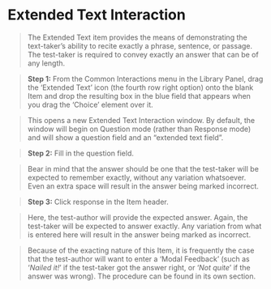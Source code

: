 # Extended Text Interaction

>The Extended Text item provides the means of demonstrating the text-taker’s ability to recite exactly a phrase, sentence, or passage. The test-taker is required to convey exactly an answer that can be of any length. 

>**Step 1:** From the Common Interactions menu in the Library Panel, drag the ‘Extended Text’ icon (the fourth row right option) onto the blank Item and drop the resulting box in the blue field that appears when you drag the ‘Choice’ element over it.

>This opens a new Extended Text Interaction window. By default, the window will begin on Question mode (rather than Response mode) and will show a question field and an “extended text field”. 

>**Step 2:** Fill in the question field. 

>Bear in mind that the answer should be one that the test-taker will be expected to remember exactly, without any variation whatsoever. Even an extra space will result in the answer being marked incorrect.

>**Step 3:** Click response in the Item header.

>Here, the test-author will provide the expected answer. Again, the test-taker will be expected to answer exactly. Any variation from what is entered here will result in the answer being marked as incorrect.

>Because of the exacting nature of this Item, it is frequently the case that the test-author will want to enter a ‘Modal Feedback’ (such as ‘*Nailed it!*’ if the test-taker got the answer right, or ‘*Not quite*’ if the answer was wrong). The procedure can be found in its own section.
